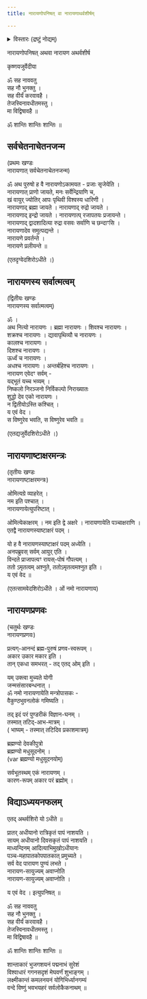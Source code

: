 ```yaml
---
title: नारायणोपनिषत् वा नारायणाथर्वशीर्षम्

---
```

  
<details><summary>विस्तारः (द्रष्टुं नोद्यम्)</summary>

> Narayana atharvashira is  also called narayana upanishad and associated with Krishna YV. It has an exalted place in vaikhanasa paddhatis and there are reasons to believe that it is a vaikhanasa text which has become very popular later.
>
> Interestingly, it is the Vedic text which still survives in Bali. No other upanishad survives there.. nor any samhita
>
> - ravilochanaH
</details>


नारायणोपनिषत् अथवा नारायण अथर्वशीर्ष   
  
कृष्णयजुर्वेदीया  
  
ॐ सह नाववतु  
सह नौ भुनक्तु ।  
सह वीर्यं करवावहै ।  
तेजस्विनावधीतमस्तु ।  
मा विद्विषावहै ॥  
  
ॐ शान्तिः शान्तिः शान्तिः ॥  
  
## सर्वचेतनाचेतनजन्म
(प्रथमः खण्डः  
नारायणात् सर्वचेतनाचेतनजन्म)  
  
ॐ अथ पुरुषो ह वै नारायणोऽकामयत -  प्रजाः सृजेयेति ।  
नारायणात् प्राणो जायते, मनः सर्वेन्द्रियाणि च,  
खं वायुर् ज्योतिर् आपः पृथिवी विश्वस्य धारिणी ।  
नारायणाद् ब्रह्मा जायते । नारायणाद् रुद्रो जायते ।  
नारायणाद् इन्द्रो जायते । नारायणात्प् रजापतयः प्रजायन्ते ।  
नारायणाद् द्वादशादित्या रुद्रा वसवः सर्वाणि च छन्दाꣳसि ।  
नारायणादेव समुत्पद्यन्ते ।  
नारायणे प्रवर्तन्ते ।  
नारायणे प्रलीयन्ते ॥  
  
(एतदृग्वेदशिरोऽधीते ।)  
  
## नारायणस्य सर्वात्मत्वम्
(द्वितीयः खण्डः  
नारायणस्य सर्वात्मत्वम्)  
  
ॐ ।  
अथ नित्यो नारायणः । ब्रह्मा नारायणः । शिवश्च नारायणः ।  
शक्रश्च नारायणः । द्यावापृथिव्यौ च नारायणः ।  
कालश्च नारायणः ।  
दिशश्च नारायणः ।  
ऊर्ध्वं च नारायणः ।   
अधश्च नारायणः । अन्तर्बहिश्च नारायणः ।  
नारायण एवेदꣳ सर्वम् -   
यद्भूतं यच्च भव्यम् ।  
निष्कलो निरञ्जनो निर्विकल्पो निराख्यातः   
शुद्धो देव एको नारायणः ।  
न द्वितीयोऽस्ति कश्चित् ।  
य एवं वेद ।   
स विष्णुरेव भवति, स विष्णुरेव भवति ॥   

(एतद्यजुर्वेदशिरोऽधीते ।)  

## नारायणाष्टाक्षरमन्त्रः
(तृतीयः खण्डः  
नारायणाष्टाक्षरमन्त्रः)  
  
ओमित्यग्रे व्याहरेत् ।  
नम इति पश्चात् ।  
नारायणायेत्युपरिष्टात् ।   

ओमित्येकाक्षरम् । नम इति द्वे अक्षरे । नारायणायेति पञ्चाक्षराणि ।  
एतद्वै नारायणस्याष्टाक्षरं पदम् ।   

यो ह वै नारायणस्याष्टाक्षरं पदम् अध्येति ।  
अनपब्रुवस् सर्वम् आयुर् एति ।   
विन्दते प्राजापत्यꣳ रायस्-पोषं गौपत्यम् ।  
ततो ऽमृतत्वम् अश्नुते, ततोऽमृतत्वमश्नुत इति ।  
य एवं वेद ॥  
  
(एतत्सामवेदशिरोऽधीते । ओं नमो नारायणाय)  
  
## नारायणप्रणवः
(चतुर्थः खण्डः  
नारायणप्रणवः)  
  
प्रत्यग्-आनन्दं ब्रह्म-पुरुषं प्रणव-स्वरूपम् ।  
अकार उकार मकार इति ।   
तान् एकधा समभरत् - तद् एतद् ओम् इति ।  

यम् उक्त्वा मुच्यते योगी  
जन्मसंसारबन्धनात् ।  
ॐ नमो नारायणायेति मन्त्रोपासकः -  
वैकुण्ठभुवनलोकं गमिष्यति ।   

तद् इदं परं पुण्डरीकं विज्ञान-घनम् ।  
तस्मात् तटिद्-आभ-मात्रम् ।   
( भाष्यम् -  तस्मात् तटिदिव प्रकाशमात्रम्)  

ब्रह्मण्यो देवकीपुत्रो  
ब्रह्मण्यो मधुसूदनोम् ।  
(var  ब्रह्मण्यो मधुसूदनयोम्)  

सर्वभूतस्थम् एकं नारायणम् ।  
कारण-रूपम् अकार परं ब्रह्मोम् ।  

## विद्याऽध्ययनफलम्
एतद् अथर्वशिरो यो ऽधीते ॥    
  
प्रातर् अधीयानो रात्रिकृतं पापं नाशयति ।   
सायम् अधीयानो दिवसकृतं पापं नाशयति ।  
माध्यन्दिनम् आदित्याभिमुखोऽधीयानः  
पञ्च-महापातकोपपातकात् प्रमुच्यते ।  
सर्व वेद पारायण पुण्यं लभते ।  
नारायण-सायुज्यम् अवाप्नोति  
नारायण-सायुज्यम् अवाप्नोति ।  

य एवं वेद । इत्युपनिषत् ॥  
  
ॐ सह नाववतु  
सह नौ भुनक्तु ।  
सह वीर्यं करवावहै ।  
तेजस्विनावधीतमस्तु ।  
मा विद्विषावहै ॥  
  
ॐ शान्तिः शान्तिः शान्तिः ॥  
  
शान्ताकारं भुजगशयनं पद्मनाभं सुरेशं  
विश्वाधारं गगनसदृशं मेघवर्णं शुभाङ्गम् ।  
लक्ष्मीकान्तं कमलनयनं योगिभिर्ध्यानगम्यं   
वन्दे विष्णुं भवभयहरं सर्वलोकैकनाथम् ॥  

